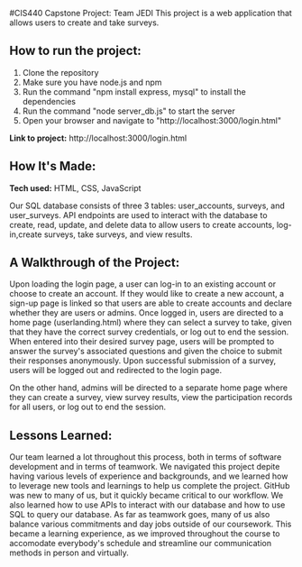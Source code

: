#CIS440 Capstone Project: Team JEDI
This project is a web application that allows users to create and take surveys.

## How to run the project:
1. Clone the repository
2. Make sure you have node.js and npm
3. Run the command "npm install express, mysql" to install the dependencies
4. Run the command "node server_db.js" to start the server
5. Open your browser and navigate to "http://localhost:3000/login.html"

**Link to project:** http://localhost:3000/login.html

## How It's Made:

**Tech used:** HTML, CSS, JavaScript

Our SQL database consists of three 3 tables: user_accounts, surveys, and user_surveys. API endpoints are used to interact with the database to create, read, update, and delete data to allow users to create accounts, log-in,create surveys, take surveys, and view results.

## A Walkthrough of the Project:
Upon loading the login page, a user can log-in to an existing account or choose to create an account. If they would like to create a new account, a sign-up page is linked so that users are able to create accounts and declare whether they are users or admins. Once logged in, users are directed to a home page (userlanding.html) where they can select a survey to take, given that they have the correct survey credentials, or log out to end the session. When entered into their desired survey page, users will be prompted to answer the survey's associated questions and given the choice to submit their responses anonymously. Upon successful submission of a survey, users will be logged out and redirected to the login page. 

On the other hand, admins will be directed to a separate home page where they can create a survey, view survey results, view the participation records for all users, or log out to end the session.

## Lessons Learned:

Our team learned a lot throughout this process, both in terms of software development and in terms of teamwork. We navigated this project depite having various levels of experience and backgrounds, and we learned how to leverage new tools and learnings to help us complete the project. GitHub was new to many of us, but it quickly became critical to our workflow. We also learned how to use APIs to interact with our database and how to use SQL to query our database. As far as teamwork goes, many of us also balance various commitments and day jobs outside of our coursework. This became a learning experience, as we improved throughout the course to accomodate everybody's schedule and streamline our communication methods in person and virtually.